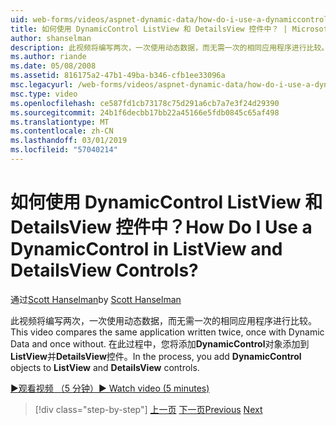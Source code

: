 ```yaml
---
uid: web-forms/videos/aspnet-dynamic-data/how-do-i-use-a-dynamiccontrol-in-listview-and-detailsview-controls
title: 如何使用 DynamicControl ListView 和 DetailsView 控件中？ | Microsoft Docs
author: shanselman
description: 此视频将编写两次，一次使用动态数据，而无需一次的相同应用程序进行比较。 在过程中，您可以将 DynamicControl 对象添加到 ListView...
ms.author: riande
ms.date: 05/08/2008
ms.assetid: 816175a2-47b1-49ba-b346-cfb1ee33096a
msc.legacyurl: /web-forms/videos/aspnet-dynamic-data/how-do-i-use-a-dynamiccontrol-in-listview-and-detailsview-controls
msc.type: video
ms.openlocfilehash: ce587fd1cb73178c75d291a6cb7a7e3f24d29390
ms.sourcegitcommit: 24b1f6decbb17bb22a45166e5fdb0845c65af498
ms.translationtype: MT
ms.contentlocale: zh-CN
ms.lasthandoff: 03/01/2019
ms.locfileid: "57040214"
---
```

<a name="how-do-i-use-a-dynamiccontrol-in-listview-and-detailsview-controls"></a><span data-ttu-id="8f0ef-105">如何使用 DynamicControl ListView 和 DetailsView 控件中？</span><span class="sxs-lookup"><span data-stu-id="8f0ef-105">How Do I Use a DynamicControl in ListView and DetailsView Controls?</span></span>
====================
<span data-ttu-id="8f0ef-106">通过[Scott Hanselman](https://github.com/shanselman)</span><span class="sxs-lookup"><span data-stu-id="8f0ef-106">by [Scott Hanselman](https://github.com/shanselman)</span></span>

<span data-ttu-id="8f0ef-107">此视频将编写两次，一次使用动态数据，而无需一次的相同应用程序进行比较。</span><span class="sxs-lookup"><span data-stu-id="8f0ef-107">This video compares the same application written twice, once with Dynamic Data and once without.</span></span> <span data-ttu-id="8f0ef-108">在此过程中，您将添加**DynamicControl**对象添加到**ListView**并**DetailsView**控件。</span><span class="sxs-lookup"><span data-stu-id="8f0ef-108">In the process, you add **DynamicControl** objects to **ListView** and **DetailsView** controls.</span></span>

[<span data-ttu-id="8f0ef-109">&#9654;观看视频 （5 分钟）</span><span class="sxs-lookup"><span data-stu-id="8f0ef-109">&#9654; Watch video (5 minutes)</span></span>](https://channel9.msdn.com/Blogs/ASP-NET-Site-Videos/how-do-i-use-a-dynamiccontrol-in-listview-and-detailsview-controls)

> [!div class="step-by-step"]
> <span data-ttu-id="8f0ef-110">[上一页](how-do-i-display-unknown-datatypes.md)
> [下一页](getting-started-with-dynamic-data.md)</span><span class="sxs-lookup"><span data-stu-id="8f0ef-110">[Previous](how-do-i-display-unknown-datatypes.md)
[Next](getting-started-with-dynamic-data.md)</span></span>

